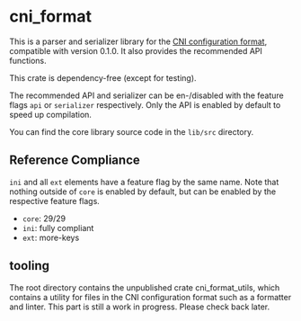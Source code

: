 # cni_format

This is a parser and serializer library for the [CNI configuration format](https://github.com/libuconf/cni/), compatible with version 0.1.0. It also provides the recommended API functions.

This crate is dependency-free (except for testing).

The recommended API and serializer can be en-/disabled with the feature flags `api` or `serializer` respectively. Only the API is enabled by default to speed up compilation.

You can find the core library source code in the `lib/src` directory.

## Reference Compliance

`ini` and all `ext` elements have a feature flag by the same name. Note that nothing outside of `core` is enabled by default, but can be enabled by the respective feature flags.

- `core`: 29/29
- `ini`: fully compliant
- `ext`: more-keys

## tooling

The root directory contains the unpublished crate cni_format_utils, which contains a utility for files in the CNI configuration format such as a formatter and linter.
This part is still a work in progress. Please check back later.
